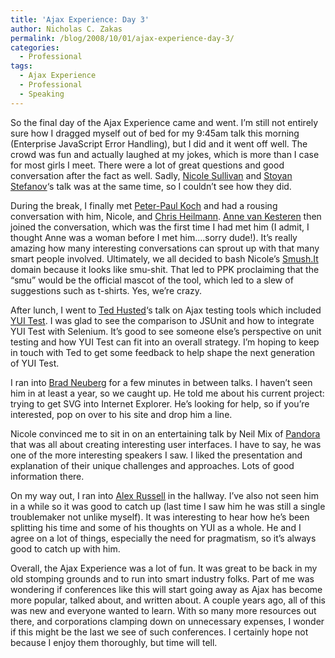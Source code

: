 ```yaml
---
title: 'Ajax Experience: Day 3'
author: Nicholas C. Zakas
permalink: /blog/2008/10/01/ajax-experience-day-3/
categories:
  - Professional
tags:
  - Ajax Experience
  - Professional
  - Speaking
---
```

So the final day of the Ajax Experience came and went. I&#8217;m still not entirely sure how I dragged myself out of bed for my 9:45am talk this morning (Enterprise JavaScript Error Handling), but I did and it went off well. The crowd was fun and actually laughed at my jokes, which is more than I case for most girls I meet. There were a lot of great questions and good conversation after the fact as well. Sadly, [Nicole Sullivan][1] and [Stoyan Stefanov][2]&#8216;s talk was at the same time, so I couldn&#8217;t see how they did.

During the break, I finally met [Peter-Paul Koch][3] and had a rousing conversation with him, Nicole, and [Chris Heilmann][4]. [Anne van Kesteren][5] then joined the conversation, which was the first time I had met him (I admit, I thought Anne was a woman before I met him&#8230;.sorry dude!). It&#8217;s really amazing how many interesting conversations can sprout up with that many smart people involved. Ultimately, we all decided to bash Nicole&#8217;s [Smush.It][6] domain because it looks like smu-shit. That led to PPK proclaiming that the &#8220;smu&#8221; would be the official mascot of the tool, which led to a slew of suggestions such as t-shirts. Yes, we&#8217;re crazy.

After lunch, I went to [Ted Husted][7]&#8216;s talk on Ajax testing tools which included [YUI Test][8]. I was glad to see the comparison to JSUnit and how to integrate YUI Test with Selenium. It&#8217;s good to see someone else&#8217;s perspective on unit testing and how YUI Test can fit into an overall strategy. I&#8217;m hoping to keep in touch with Ted to get some feedback to help shape the next generation of YUI Test.

I ran into [Brad Neuberg][9] for a few minutes in between talks. I haven&#8217;t seen him in at least a year, so we caught up. He told me about his current project: trying to get SVG into Internet Explorer. He&#8217;s looking for help, so if you&#8217;re interested, pop on over to his site and drop him a line.

Nicole convinced me to sit in on an entertaining talk by Neil Mix of [Pandora][10] that was all about creating interesting user interfaces. I have to say, he was one of the more interesting speakers I saw. I liked the presentation and explanation of their unique challenges and approaches. Lots of good information there.

On my way out, I ran into [Alex Russell][11] in the hallway. I&#8217;ve also not seen him in a while so it was good to catch up (last time I saw him he was still a single troublemaker not unlike myself). It was interesting to hear how he&#8217;s been splitting his time and some of his thoughts on YUI as a whole. He and I agree on a lot of things, especially the need for pragmatism, so it&#8217;s always good to catch up with him.

Overall, the Ajax Experience was a lot of fun. It was great to be back in my old stomping grounds and to run into smart industry folks. Part of me was wondering if conferences like this will start going away as Ajax has become more popular, talked about, and written about. A couple years ago, all of this was new and everyone wanted to learn. With so many more resources out there, and corporations clamping down on unnecessary expenses, I wonder if this might be the last we see of such conferences. I certainly hope not because I enjoy them thoroughly, but time will tell.

 [1]: http://www.stubbornella.org/
 [2]: http://www.phpied.com/
 [3]: http://www.quirksmode.org
 [4]: http://www.wait-till-i.com/
 [5]: http://www.annevankesteren.com/
 [6]: http://www.smushit.com
 [7]: http://husted.com/ted/
 [8]: http://developer.yahoo.com/yui/yuitest/
 [9]: http://www.codinginparadise.org
 [10]: http://www.pandora.com/
 [11]: http://alex.dojotoolkit.org/
